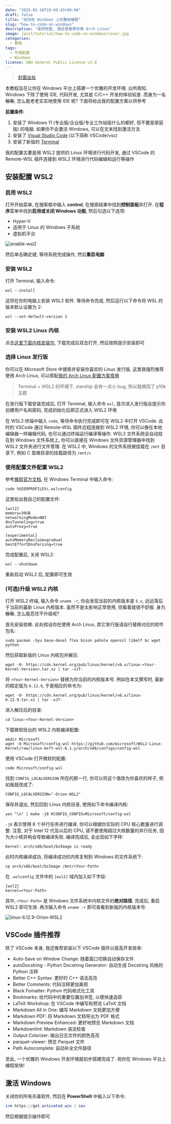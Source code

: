 ```yaml
---
date: "2025-01-10T19:49:43+08:00"
draft: false
title: "如何在 Windows 上优雅地编程"
slug: "how-to-code-on-windows"
description: "虽然但是, 我还是推荐你用 Arch Linux"
image: /post/tutorial/how-to-code-on-windows/cover.jpg
categories:
  - 教程
tags:
  - 环境配置
  - Windows
license: GNU General Public License v3.0
---
```


> [封面出处](https://www.pixiv.net/artworks/123948772)

本教程旨在让你在 Windows 平台上搭建一个优雅的开发环境. 众所周知, Windows 下除了使用 IDE, 代码开发, 尤其是 C/C++ 开发的体验较差. 而身为一名~~极客~~, 怎么能老老实实地使用 IDE 呢? 下面将给出我的配置方案以供参考

**前置条件**:

1. 安装了 Windows 11 (专业版/企业版/专业工作站版什么的都好, 但不要是家庭版) 的电脑. 如果你不会激活 Windows, 可以在文末找到激活方法
2. 安装了 [Visual Studio Code](https://code.visualstudio.com/download) (以下简称 VSCode/vsc)
3. 安装了新版的 [Terminal](https://apps.microsoft.com/detail/9n0dx20hk701?hl=zh-CN&gl=CN)

我的配置主要是用 WSL2 提供的 Linux 环境进行代码开发, 通过 VSCode 的 Remote-WSL 插件连接到 WSL2 环境进行代码编辑和运行等操作

## 安装配置 WSL2

### 启用 WSL2

打开开始菜单, 在搜索框中输入 **control**, 在搜索结果中找到**控制面板**并打开. 在**程序**菜单中找到**启用或关闭 Windows 功能**, 然后勾选以下选项:

- Hyper-V
- 适用于 Linux 的 Windows 子系统
- 虚拟机平台

![enable-wsl2](/post/tutorial/how-to-code-on-windows/enable-wsl2.png)

然后单击确定键, 等待系统完成操作, 然后**重启电脑**

### 安装 WSL2

打开 Terminal, 输入命令:

```shell
wsl --install
```

这将在你的电脑上安装 WSL2 软件. 等待命令完成, 然后运行以下命令将 WSL 的版本默认设置为 2:

```shell
wsl --set-default-version 2
```

### 安装 WSL2 Linux 内核

点击[这里下载内核安装包](https://wslstorestorage.blob.core.windows.net/wslblob/wsl_update_x64.msi), 下载完成后双击打开, 然后按照提示安装即可

### 选择 Linux 发行版

你可以在 Microsoft Store 中搜索并安装你喜欢的 Linux 发行版. 这里我强烈推荐使用 Arch Linux, 可以搭配[我的 Arch Linux 配置方案食用](https://github.com/Orion-zhen/dotfiles)

> Terminal + WSL2 的环境下, starship 会有一点小 bug, 所以我换回了 p10k 主题

在发行版下载安装完成后, 打开 Terminal, 输入命令 `wsl`, 首次进入发行版会提示你创建用户名和密码, 完成初始化后即正式进入 WSL2 环境

在 WSL2 终端中输入 `code`, 等待命令执行完成即可在 WSL2 中打开 VSCode. 此时的 VSCode 通过 Remote-WSL 插件远程连接到 WSL2 环境, 你可以像在本地编辑器一样编辑代码, 也可以通过终端运行编译等操作. WSL2 文件系统会自动挂在到 Windows 文件系统上, 你可以直接在 Windows 文件资源管理器中找到 WSL2 文件夹进行文件管理. 在 WSL2 中, Windows 的文件系统被挂载在 `/mnt` 目录下, 例如 C 盘根目录的挂载路径为 `/mnt/c`

### 使用配置文件配置 WSL2

参考[微软官方文档](https://learn.microsoft.com/zh-cn/windows/wsl/wsl-config#wslconfig), 在 Windows Terminal 中输入命令:

```shell
code %USERPROFILE%\.wslconfig
```

这里给出我自己的配置文件:

```text
[wsl2]
memory=30GB
networkingMode=NAT
dnsTunneling=true
autoProxy=true

[experimental]
autoMemoryReclaim=gradual
bestEffortDnsParsing=true
```

完成配置后, 关闭 WSL2:

```shell
wsl --shutdown
```

重新启动 WSL2 后, 配置即可生效

### (可选)升级 WSL2 内核

打开 WSL2 终端, 输入命令 `uname -r`, 你会发现当前的内核版本是 `5.x`, 远远落后于当前的最新 Linux 内核版本. 虽然不是太影响正常使用, 但看着就很不舒服. 身为~~极客~~, 怎么能忍住不升级呢?

首先安装依赖. 此处假设你在使用 Arch Linux, 其它发行版请自行替换对应的软件包名:

```shell
sudo pacman -Syu base-devel flex bison pahole openssl libelf bc wget python
```

然后获取新版的 Linux 内核包并解压:

```shell
wget -O- https://cdn.kernel.org/pub/linux/kernel/v6.x/linux-<Your-Kernel-Version>.tar.xz | tar -xJf-
```

将 `<Your-Kernel-Version>` 替换为你当前的内核版本号. 例如在本文撰写时, 最新的稳定版为 `6.12.9`, 于是相应的命令为:

```shell
wget -O- https://cdn.kernel.org/pub/linux/kernel/v6.x/linux-6.12.9.tar.xz | tar -xJf-
```

进入解压后的目录:

```shell
cd linux-<Your-Kernel-Version>
```

下载微软给出的 WSL2 内核编译配置:

```shell
mkdir Microsoft
wget -O Microsoft/config-wsl https://github.com/microsoft/WSL2-Linux-Kernel/raw/linux-msft-wsl-6.1.y/arch/x86/configs/config-wsl
```

使用 VSCode 打开微软的配置:

```shell
code Microsoft/config-wsl
```

找到 `CONFIG_LOCALVERSION` 所在的那一行, 你可以将这个值改为你喜欢的样子, 例如我就改成了:

```text
CONFIG_LOCALVERSION="-Orion-WSL2"
```

保存并退出, 然后回到 Linux 内核目录, 使用如下命令编译内核:

```shell
yes "\n" | make -j8 KCONFIG_CONFIG=Microsoft/config-wsl
```

`-j8` 表示使用 8 个并行任务进行编译, 你可以根据你实际的 CPU 核心数量进行调整. 注意, 对于 Intel 12 代及以后的 CPU, 请不要使用超过大核数量的并行任务, 因为大小核异构会导致编译失败. 编译完成后, 会出现如下字样:

```text
Kernel: arch/x86/boot/bzImage is ready
```

此时内核编译成功, 将编译成功的内核复制到 Windows 的文件系统下:

```shell
cp arch/x86/boot/bzImage /mnt/<Your-Path>
```

在 `.wslconfig` 文件中的 `[wsl2]` 域内加入如下字段:

```text
[wsl2]
kernel=<Your-Path>
```

其中, `<Your-Path>` 是 Windows 文件系统中内核文件的**绝对路径**. 完成后, 重启 WSL2 即可生效. 再次输入命令 `uname -r` 即可查看到新版的内核版本号:

![linux-6.12.9-Orion-WSL2](/post/tutorial/how-to-code-on-windows/linux-6.12.9-Orion-WSL2.png)

## VSCode 插件推荐

除了 VSCode 本身, 我还推荐安装以下 VSCode 插件以提高开发效率:

- Auto-Save on Window Change: 随着窗口切换自动保存文件
- autoDocstring - Python Docstring Generator: 自动生成 Docstring 风格的 Python 注释
- Better C++ Syntax: 更好的 C++ 语法高亮
- Better Comments: 代码注释更加美观
- Black Fomatter: Python 代码格式化工具
- Bookmarks: 给代码中的重要位置加书签, 以便快速追踪
- LaTeX Workshop: 在 VSCode 中编写和预览 LaTeX 文档
- Markdown All in One: 编写 Markdown 文档更加方便
- Markdown PDF: 将 Markdown 文档导出为 PDF 格式
- Markdown Preview Enhanced: 更好地预览 Markdown 文档
- Markdownlint: Markdown 语法检查
- Output Colorizer: 输出日志文件的颜色高亮
- parquet-viewer: 预览 Parquet 文件
- Path Autocomplete: 自动补全文件路径

至此, 一个优雅的 Windows 开发环境就初步搭建完成了. 祝你在 Windows 平台上编程愉快!

## 激活 Windows

关闭你的所有杀毒软件, 然后在 **PowerShell** 中输入以下命令:

```powershell
irm https://get.activated.win | iex
```

然后根据提示操作即可



